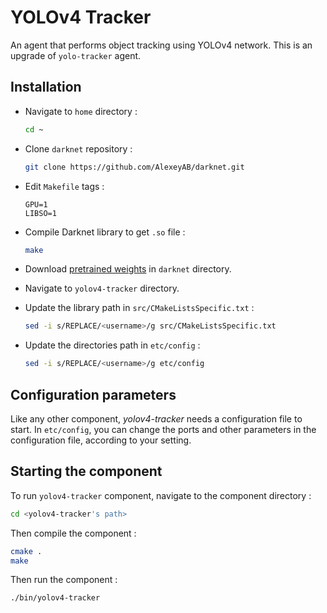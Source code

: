 # YOLOv4 Tracker

An agent that performs object tracking using YOLOv4 network. This is an upgrade of `yolo-tracker` agent.

## Installation

-   Navigate to `home` directory :
    ```bash
    cd ~
    ```

-   Clone `darknet` repository :
    ```bash
    git clone https://github.com/AlexeyAB/darknet.git
    ```

-   Edit `Makefile` tags :
    ```
    GPU=1
    LIBSO=1
    ```

-   Compile Darknet library to get `.so` file :
    ```bash
    make
    ```

-   Download [pretrained weights](https://github.com/AlexeyAB/darknet/releases/download/darknet_yolo_v3_optimal/yolov4.weights) in `darknet` directory.

-   Navigate to `yolov4-tracker` directory.

-   Update the library path in `src/CMakeListsSpecific.txt` :
    ```bash
    sed -i s/REPLACE/<username>/g src/CMakeListsSpecific.txt
    ```

-   Update the directories path in `etc/config` :
    ```bash
    sed -i s/REPLACE/<username>/g etc/config
    ```

## Configuration parameters

Like any other component, *yolov4-tracker* needs a configuration file to start. In `etc/config`, you can change the ports and other parameters in the configuration file, according to your setting.

## Starting the component

To run `yolov4-tracker` component, navigate to the component directory :
```bash
cd <yolov4-tracker's path> 
```

Then compile the component :
```bash
cmake .
make
```

Then run the component :
```bash
./bin/yolov4-tracker
```
